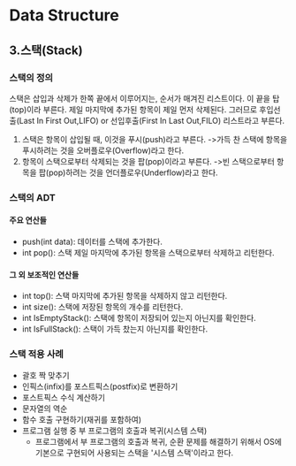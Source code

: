 # Data Structure
## 3.스택(Stack)
### 스택의 정의
스택은 삽입과 삭제가 한쪽 끝에서 이루어지는, 순서가 매겨진 리스트이다. 이 끝을 탑(top)이라 부른다. 제일 마지막에 추가된 항목이 제일 먼저 삭제된다. 그러므로 후입선출(Last In First Out,LIFO) or 선입후출(First In Last Out,FILO) 리스트라고 부른다.

1. 스택은 항목이 삽입될 때, 이것을 푸시(push)라고 부른다.
->가득 찬 스택에 항목을 푸시하려는 것을 오버플로우(Overflow)라고 한다.
2. 항목이 스택으로부터 삭제되는 것을 팝(pop)이라고 부른다.
->빈 스택으로부터 항목을 팝(pop)하려는 것을 언더플로우(Underflow)라고 한다.

### 스택의 ADT
#### 주요 연산들
+ push(int data): 데이터를 스택에 추가한다.
+ int pop(): 스택 제일 마지막에 추가된 항목을 스택으로부터 삭제하고 리턴한다.

#### 그 외 보조적인 연산들
+ int top(): 스택 마지막에 추가된 항목을 삭제하지 않고 리턴한다.
+ int size(): 스택에 저장된 항목의 개수를 리턴한다.
+ int IsEmptyStack(): 스택에 항목이 저장되어 있는지 아닌지를 확인한다.
+ int IsFullStack(): 스택이 가득 찼는지 아닌지를 확인한다.

### 스택 적용 사례
+ 괄호 짝 맞추기
+ 인픽스(infix)를 포스트픽스(postfix)로 변환하기
+ 포스트픽스 수식 계산하기
+ 문자열의 역순
+ 함수 호출 구현하기(재귀를 포함하여)
+ 프로그램 실행 중 부 프로그램의 호출과 복귀(시스템 스택)
    + 프로그램에서 부 프로그램의 호출과 복귀, 순환 문제를 해결하기 위해서 OS에 기본으로 구현되어 사용되는 스택을 '시스템 스택'이라고 한다.

